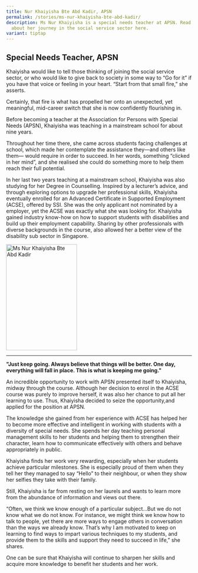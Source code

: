 ```yaml
---
title: Nur Khaiyisha Bte Abd Kadir, APSN
permalink: /stories/ms-nur-khaiyisha-bte-abd-kadir/
description: Ms Nur Khaiyisha is a special needs teacher at APSN. Read more
  about her journey in the social service sector here.
variant: tiptap
---
```

<h2>Special Needs Teacher, APSN</h2>
<p>Khaiyisha would like to tell those thinking of joining the social service
sector, or who would like to give back to society in some way to “Go for
it” if you have that voice or feeling in your heart. “Start from that small
fire,” she asserts.</p>
<p>Certainly, that fire is what has propelled her onto an unexpected, yet
meaningful, mid-career switch that she is now confidently flourishing in.</p>
<p>Before becoming a teacher at the Association for Persons with Special
Needs (APSN), Khaiyisha was teaching in a mainstream school for about nine
years.</p>
<p>Throughout her time there, she came across students facing challenges
at school, which made her contemplate the assistance they—and others like
them— would require in order to succeed. In her words, something “clicked
in her mind”, and she realised she could do something more to help them
reach their full potential.</p>
<p>In her last two years teaching at a mainstream school, Khaiyisha was also
studying for her Degree in Counselling. Inspired by a lecturer’s advice,
and through exploring options to upgrade her professional skills, Khaiyisha
eventually enrolled for an Advanced Certificate in Supported Employment
(ACSE), offered by SSI. She was the only applicant not nominated by a employer,
yet the ACSE was exactly what she was looking for. Khaiyisha gained industry
know-how on how to support students with disabilities and build up their
employment capability. Sharing by other professionals with diverse backgrounds
in the course, also allowed her a better view of the disability sub sector
in Singapore.</p>
<p></p>
<div class="isomer-image-wrapper">
<img style="width: 192px; height: 288px;" height="auto" width="100%" alt="Ms Nur Khaiyisha Bte Abd Kadir" src="/images/stories/pages/ms-nur-khaiyisha-bte-abd-kadir.jpg">
</div>
<p></p>
<hr>
<p><strong>"Just keep going. Always believe that things will be better. One day, everything will fall in place. This is what is keeping me going."</strong>
</p>
<p>An incredible opportunity to work with APSN presented itself to Khaiyisha,
midway through the course. Although her decision to enrol in the ACSE course
was purely to improve herself, it was also her chance to put all her learning
to use. Thus, Khaiyisha decided to seize the opportunity,and applied for
the position at APSN.</p>
<p>The knowledge she gained from her experience with ACSE has helped her
to become more effective and intelligent in working with students with
a diversity of special needs. She spends her day teaching personal management
skills to her students and helping them to strengthen their character,
learn how to communicate effectively with others and behave appropriately
in public.</p>
<p>Khaiyisha finds her work very rewarding, especially when her students
achieve particular milestones. She is especially proud of them when they
tell her they managed to say “Hello” to their neighbour, or when they show
her selfies they take with their family.</p>
<p>Still, Khaiyisha is far from resting on her laurels and wants to learn
more from the abundance of information and views out there.</p>
<p>“Often, we think we know enough of a particular subject…But we do not
know what we do not know. For instance, we might think we know how to talk
to people, yet there are more ways to engage others in conversation than
the ways we already know. That’s why I am motivated to keep on learning
to find ways to impart various techniques to my students, and provide them
to the skills and support they need to succeed in life,” she shares.</p>
<p>One can be sure that Khaiyisha will continue to sharpen her skills and
acquire more knowledge to benefit her students and her work.</p>